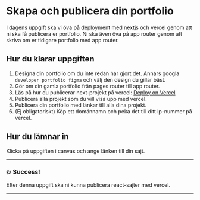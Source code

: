 # Skapa och publicera din portfolio

I dagens uppgift ska vi öva på deployment med nextjs och vercel genom att ni ska få
publicera er portfolio. Ni ska även öva på app router genom att skriva om er tidigare portfolio med app router.

## Hur du klarar uppgiften

1. Designa din portfolio om du inte redan har gjort det. Annars googla `developer portfolio figma` och välj den design du gillar bäst.
1. Gör om din gamla portfolio från pages router till app router.
1. Läs på hur du publicerar next-projekt på vercel: [Deploy on Vercel](https://nextjs.org/learn-pages-router/basics/deploying-nextjs-app/deploy)
1. Publicera alla projekt som du vill visa upp med vercel.
1. Publicera din portfolio med länkar till alla dina projekt.
1. (Ej obligatoriskt) Köp ett domännamn och peka det till ditt ip-nummer på vercel.

## Hur du lämnar in


Klicka på uppgiften i canvas och ange länken till din sajt.

---

### :boom: Success!

Efter denna uppgift ska ni kunna publicera react-sajter med vercel.

---
